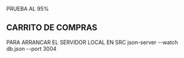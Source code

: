 PRUEBA AL 95%

CARRITO DE COMPRAS
------------------

PARA ARRANCAR EL SERVIDOR LOCAL EN SRC
	json-server --watch db.json --port 3004
